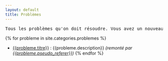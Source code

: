 ```yaml
---
layout: default
title: Problèmes
---
```


<pre>Tous les problèmes qu'on doit résoudre. Vous avez un nouveau problème ? N'hésitez pas à <a href="{{site.baseurl}}/tutos/2013/10/23/creer-probleme.html">nous le dire</a>. <a style="cursor:pointer" onClick="javascript:Jekhub.addProblem()" >Ou là</a></pre>

{% for probleme in site.categories.problemes %}
* [{{probleme.titre}}]({{site.baseurl}}{{probleme.url}}) : {{probleme.description}} *(remonté par [{{probleme.pseudo_referer}}]({{site.baseurl}}/membres.html#{{probleme.pseudo_referer}}))*
{% endfor %}